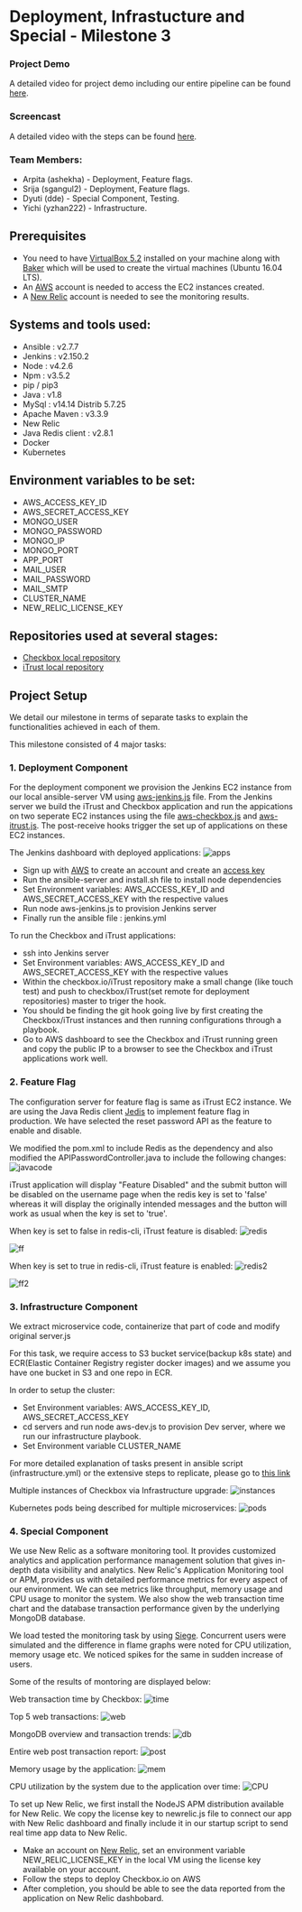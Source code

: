 # Deployment, Infrastucture and Special - Milestone 3

### Project Demo
A detailed video for project demo including our entire pipeline can be found [here](https://drive.google.com/file/d/1pq_ddWmJsAMA_zs85JFEIaK7tE4jTZ01/view?usp=sharing). 

### Screencast
A detailed video with the steps can be found [here](https://drive.google.com/file/d/1ZvrcKc1lSJfHIAJZZzDB9kdt3oHDjiC8/view?usp=sharing).

### Team Members:

* Arpita (ashekha) - Deployment, Feature flags.
* Srija  (sgangul2) - Deployment, Feature flags.
* Dyuti  (dde) - Special Component, Testing.
* Yichi  (yzhan222) - Infrastructure.

## Prerequisites
* You need to have [VirtualBox 5.2](https://www.virtualbox.org/wiki/Download_Old_Builds_5_2) installed on your machine along with [Baker](https://docs.getbaker.io/installation/) which will be used to create the virtual machines (Ubuntu 16.04 LTS).
* An [AWS](https://aws.amazon.com/premiumsupport/plans/) account is needed to access the EC2 instances created. 
* A [New Relic](https://newrelic.com/) account is needed to see the monitoring results.



## Systems and tools used:

* Ansible : v2.7.7
* Jenkins : v2.150.2
* Node : v4.2.6
* Npm : v3.5.2
* pip / pip3
* Java : v1.8
* MySql : v14.14 Distrib 5.7.25
* Apache Maven : v3.3.9
* New Relic
* Java Redis client : v2.8.1
* Docker 
* Kubernetes 

## Environment variables to be set:

* AWS_ACCESS_KEY_ID
* AWS_SECRET_ACCESS_KEY
* MONGO_USER
* MONGO_PASSWORD
* MONGO_IP
* MONGO_PORT
* APP_PORT
* MAIL_USER
* MAIL_PASSWORD
* MAIL_SMTP
* CLUSTER_NAME
* NEW_RELIC_LICENSE_KEY

## Repositories used at several stages:

* [Checkbox local repository](https://github.com/arpitashekhar/checkbox.io)
* [iTrust local repository](https://github.com/arpitashekhar/iTrust2-v4)


## Project Setup

We detail our milestone in terms of separate tasks to explain the functionalities achieved in each of them.

This milestone consisted of 4 major tasks:

### 1. Deployment Component

For the deployment component we provision the Jenkins EC2 instance from our local ansible-server VM using [aws-jenkins.js](https://github.ncsu.edu/ashekha/DevOps-Project/blob/DeploymentInfraMilestone/servers/aws-jenkins.js) file. From the Jenkins server we build the iTrust and Checkbox application and run the appications on two seperate EC2 instances using the file [aws-checkbox.js](https://github.ncsu.edu/ashekha/DevOps-Project/blob/DeploymentInfraMilestone/servers/aws-checkbox.js) and [aws-itrust.js](https://github.ncsu.edu/ashekha/DevOps-Project/blob/DeploymentInfraMilestone/servers/aws-itrust.js). The post-receive hooks trigger the set up of applications on these EC2 instances.

The Jenkins dashboard with deployed applications:
![apps](/images/sc8.PNG?raw=true "apps")


* Sign up with [AWS](https://aws.amazon.com/premiumsupport/plans/) to create an account and create an [access key](https://docs.aws.amazon.com/general/latest/gr/managing-aws-access-keys.html)
* Run the ansible-server and install.sh file to install node dependencies
* Set Environment variables: AWS_ACCESS_KEY_ID and AWS_SECRET_ACCESS_KEY with the respective values
* Run node aws-jenkins.js to provision Jenkins server
* Finally run the ansible file : jenkins.yml

 To run the Checkbox and iTrust applications: 

* ssh into Jenkins server 
* Set Environment variables: AWS_ACCESS_KEY_ID and AWS_SECRET_ACCESS_KEY with the respective values
* Within the checkbox.io/iTrust repository make a small change (like touch test) and push to checkbox/iTrust(set remote for deployment repositories) master to triger the hook. 
* You should be finding the git hook going live by first creating the Checkbox/iTrust instances and then running configurations through a playbook.
* Go to AWS dashboard to see the Checkbox and iTrust running green and copy the public IP to a browser to see the Checkbox and iTrust applications
work well.

### 2. Feature Flag
The configuration server for feature flag is same as iTrust EC2 instance. We are using the Java Redis client [Jedis](https://www.baeldung.com/jedis-java-redis-client-library) to implement feature flag in production. We have selected the reset password API as the feature to enable and disable.

We modified the pom.xml to include Redis as the dependency and also modified the APIPasswordController.java to include the following changes:
![javacode](/images/sc20.PNG?raw=true "javacode")

iTrust application will display "Feature Disabled" and the submit button will be disabled on the username page when the redis key is set to 'false' whereas it will display the originally intended messages and the button will work as usual when the key is set to 'true'.

When key is set to false in redis-cli, iTrust feature is disabled:
![redis](/images/sc4.PNG?raw=true "redis")

![ff](/images/sc5.PNG?raw=true "ff")

When key is set to true in redis-cli, iTrust feature is enabled:
![redis2](/images/sc6.PNG?raw=true "redis2")

![ff2](/images/sc7.PNG?raw=true "ff2")



 
### 3. Infrastructure Component

We extract microservice code, containerize that part of code and modify original server.js

For this task, we require access to S3 bucket service(backup k8s state) and ECR(Elastic Container Registry register docker images) and we assume you have one bucket in S3 and one repo in ECR.


In order to setup the cluster:
* Set Environment variables: AWS_ACCESS_KEY_ID, AWS_SECRET_ACCESS_KEY
* cd servers and run node aws-dev.js to provision Dev server, where we run our infrastructure playbook.
* Set Environment variable CLUSTER_NAME

For more detailed explanation of tasks present in ansible script (infrastructure.yml) or the extensive steps to replicate, please go to [this link](https://github.com/oscardoudou/markdown-microservice)
 
Multiple instances of Checkbox via Infrastructure upgrade:
![instances](/images/sc1.PNG?raw=true "instances")


Kubernetes pods being described for multiple microservices:
![pods](/images/sc2.PNG?raw=true "pods")



### 4. Special Component
We use New Relic as a software monitoring tool. It provides customized analytics and application performance management solution that gives in-depth data visibility and analytics. New Relic's Application Monitoring tool or APM, provides us with detailed performance metrics for every aspect of our environment. We can see metrics like throughput, memory usage and CPU usage to monitor the system. We also show the web transaction time chart and the database transaction performance given by the underlying MongoDB database. 

We load tested the monitoring task by using [Siege](https://en.wikipedia.org/wiki/Siege_(software)). Concurrent users were simulated and the difference in flame graphs were noted for CPU utilization, memory usage etc. We noticed spikes for the same in sudden increase of users.

Some of the results of montoring are displayed below:

Web transaction time by Checkbox:
![time](/images/sc9.PNG?raw=true "time")

Top 5 web transactions:
![web](/images/sc10.PNG?raw=true "web")

MongoDB overview and transaction trends:
![db](/images/sc11.PNG?raw=true "db")

Entire web post transaction report:
![post](/images/sc14.PNG?raw=true "post")

Memory usage by the application:
![mem](/images/sc12.PNG?raw=true "mem")

CPU utilization by the system due to the application over time:
![CPU](/images/sc13.PNG?raw=true "CPU")



To set up New Relic, we first install the NodeJS APM distribution available for New Relic. We copy the license key to newrelic.js file to connect our app with New Relic dashboard and finally include it in our startup script to send real time app data to New Relic. 



* Make an account on [New Relic](https://newrelic.com/), set an environment variable NEW_RELIC_LICENSE_KEY in the local VM using the license key available on your account. 
* Follow the steps to deploy Checkbox.io on AWS
* After completion, you should be able to see the data reported from the application on New Relic dashbobard.
